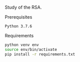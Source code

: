 Study of the RSA.

Prerequisites
```
Python 3.7.6
```

Requirements
```bash
python venv env
source env/bin/activate
pip install -r requirements.txt
```
